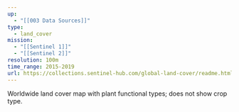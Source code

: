 ```yaml
---
up:
  - "[[003 Data Sources]]"
type:
  - land_cover
mission:
  - "[[Sentinel 1]]"
  - "[[Sentinel 2]]"
resolution: 100m
time_range: 2015-2019
url: https://collections.sentinel-hub.com/global-land-cover/readme.html
---
```

Worldwide land cover map with plant functional types; does not show crop type.